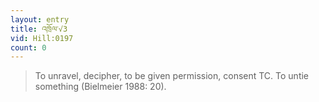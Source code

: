 ```yaml
---
layout: entry
title: འཁྲོལ་√3
vid: Hill:0197
count: 0
---
```

> To unravel, decipher, to be given permission, consent TC\. To untie something (Bielmeier 1988: 20)\.


